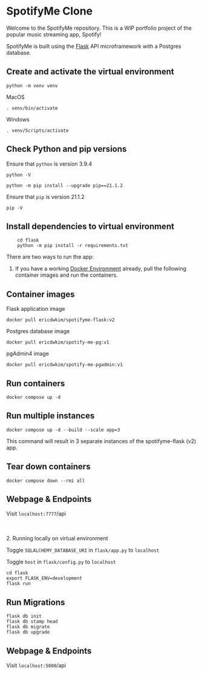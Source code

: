# SpotifyMe Clone 

Welcome to the SpotifyMe repository. This is a WIP portfolio project of the popular music streaming app, Spotify!

SpotifyMe is built using the [Flask](https://flask.palletsprojects.com/en/2.0.x/) API microframework with a Postgres database. 


## Create and activate the virtual environment

`python -m venv venv`

MacOS

`. venv/bin/activate`

Windows

`. venv/Scripts/activate`

## Check Python and pip versions 

Ensure that `python` is version 3.9.4

`python -V`

`python -m pip install --upgrade pip==21.1.2`

Ensure that `pip` is version 21.1.2

`pip -V`


## Install dependencies to virtual environment

```
    cd flask
    python -m pip install -r requirements.txt
```

There are two ways to run the app:

1. If you have a working [Docker Environment](https://docs.docker.com/engine/) already, pull the following container images and run the containers.

## Container images

Flask application image

`docker pull ericdwkim/spotifyme-flask:v2`

Postgres database image

`docker pull ericdwkim/spotify-me-pg:v1`

pgAdmin4 image 

`docker pull ericdwkim/spotify-me-pgadmin:v1`

## Run containers

`docker compose up -d`

## Run multiple instances

`docker compose up -d --build --scale app=3` 

This command will result in 3 separate instances of the spotifyme-flask (v2) app. 

## Tear down containers

`docker compose down --rmi all`

## Webpage & Endpoints

Visit `localhost:7777`/api 

<br> </br>
2. Running locally on virtual environment

Toggle `SQLALCHEMY_DATABASE_URI` in `flask/app.py` to `localhost` 

Toggle `host` in `flask/config.py` to `localhost` 

```
cd flask
export FLASK_ENV=development
flask run
```

## Run Migrations

```
flask db init
flask db stamp head
flask db migrate
flask db upgrade
```

## Webpage & Endpoints

Visit `localhost:5000`/api 
